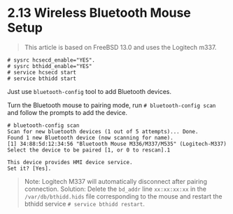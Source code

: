 # 2.13 Wireless Bluetooth Mouse Setup

> This article is based on FreeBSD 13.0 and uses the Logitech m337.

```
# sysrc hcsecd_enable="YES".
# sysrc bthidd_enable="YES"
# service hcsecd start
# service bthidd start
```

Just use `bluetooth-config` tool to add Bluetooth devices.

Turn the Bluetooth mouse to pairing mode, run `# bluetooth-config scan` and follow the prompts to add the device.

```
# bluetooth-config scan
Scan for new bluetooth devices (1 out of 5 attempts)... Done.
Found 1 new Bluetooth device (now scanning for name).
[1] 34:88:5d:12:34:56 "Bluetooth Mouse M336/M337/M535" (Logitech-M337)
Select the device to be paired [1, or 0 to rescan].1

This device provides HMI device service.
Set it? [Yes].
```

> Note: Logitech M337 will automatically disconnect after pairing connection. Solution: Delete the `bd_addr` line `xx:xx:xx:xx` in the `/var/db/bthidd.hids` file corresponding to the mouse and restart the bthidd service `# service bthidd restart`.

